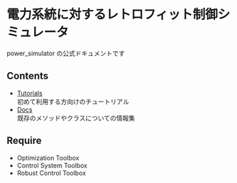 # 電力系統に対するレトロフィット制御シミュレータ

power_simulator の公式ドキュメントです

## Contents

- [Tutorials](./Tutorials/tutorials.md)  
    初めて利用する方向けのチュートリアル
- [Docs](./Docs/docs.md)  
    既存のメソッドやクラスについての情報集

## Require

- Optimization Toolbox
- Control System Toolbox
- Robust Control Toolbox